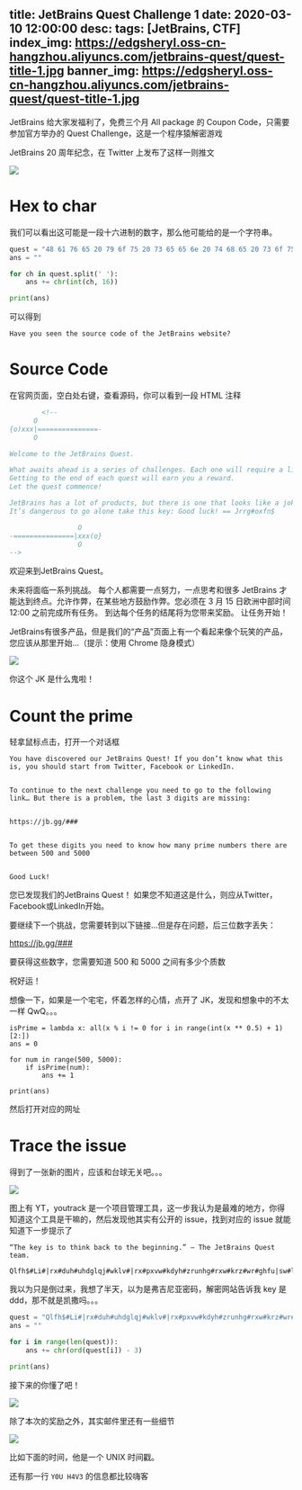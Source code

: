 title: JetBrains Quest Challenge 1
date: 2020-03-10 12:00:00
desc: 
tags: [JetBrains, CTF] 
index_img: https://edgsheryl.oss-cn-hangzhou.aliyuncs.com/jetbrains-quest/quest-title-1.jpg
banner_img: https://edgsheryl.oss-cn-hangzhou.aliyuncs.com/jetbrains-quest/quest-title-1.jpg
---

JetBrains 给大家发福利了，免费三个月 All package 的 Coupon Code，只需要参加官方举办的 Quest Challenge，这是一个程序猿解密游戏

<!-- more -->

JetBrains 20 周年纪念，在 Twitter 上发布了这样一则推文

![](https://edgsheryl.oss-cn-hangzhou.aliyuncs.com/jetbrains-quest/twitter.png)

# Hex to char

我们可以看出这可能是一段十六进制的数字，那么他可能给的是一个字符串。

```python
quest = "48 61 76 65 20 79 6f 75 20 73 65 65 6e 20 74 68 65 20 73 6f 75 72 63 65 20 63 6f 64 65 20 6f 66 20 74 68 65 20 4a 65 74 42 72 61 69 6e 73 20 77 65 62 73 69 74 65 3f"
ans = ""

for ch in quest.split(' '):
    ans += chr(int(ch, 16))

print(ans)
```

可以得到

```Text
Have you seen the source code of the JetBrains website?
```



# Source Code

在官网页面，空白处右键，查看源码，你可以看到一段 HTML 注释

```html
        <!--
      O
{o)xxx|===============-
      O

Welcome to the JetBrains Quest.

What awaits ahead is a series of challenges. Each one will require a little initiative, a little thinking, and a whole lot of JetBrains to get to the end. Cheating is allowed and in some places encouraged. You have until the 15th of March at 12:00 CET to finish all the quests.
Getting to the end of each quest will earn you a reward.
Let the quest commence!

JetBrains has a lot of products, but there is one that looks like a joke on our Products page, you should start there... (hint: use Chrome Incognito mode)
It’s dangerous to go alone take this key: Good luck! == Jrrg#oxfn$

                 O
-===============|xxx(o}
                 O
-->
```

欢迎来到JetBrains Quest。

未来将面临一系列挑战。 每个人都需要一点努力，一点思考和很多 JetBrains 才能达到终点。允许作弊，在某些地方鼓励作弊。您必须在 3 月 15 日欧洲中部时间 12:00 之前完成所有任务。
到达每个任务的结尾将为您带来奖励。
让任务开始！

JetBrains有很多产品，但是我们的“产品”页面上有一个看起来像个玩笑的产品，您应该从那里开始...（提示：使用 Chrome 隐身模式）

![](https://edgsheryl.oss-cn-hangzhou.aliyuncs.com/jetbrains-quest/what-is-JK.png)

你这个 JK 是什么鬼啦！

# Count the prime

轻拿鼠标点击，打开一个对话框

```Text
You have discovered our JetBrains Quest! If you don’t know what this is, you should start from Twitter, Facebook or LinkedIn.


To continue to the next challenge you need to go to the following link… But there is a problem, the last 3 digits are missing:


https://jb.gg/###


To get these digits you need to know how many prime numbers there are between 500 and 5000


Good Luck!
```

您已发现我们的JetBrains Quest！ 如果您不知道这是什么，则应从Twitter，Facebook或LinkedIn开始。

要继续下一个挑战，您需要转到以下链接…但是存在问题，后三位数字丢失：

https://jb.gg/###

要获得这些数字，您需要知道 500 和 5000 之间有多少个质数

祝好运！

想像一下，如果是一个宅宅，怀着怎样的心情，点开了 JK，发现和想象中的不太一样 QwQ。。。

```
isPrime = lambda x: all(x % i != 0 for i in range(int(x ** 0.5) + 1)[2:])
ans = 0

for num in range(500, 5000):
    if isPrime(num):
        ans += 1

print(ans)
```

然后打开对应的网址

# Trace the issue

得到了一张新的图片，应该和台球无关吧。。。

![](https://edgsheryl.oss-cn-hangzhou.aliyuncs.com/jetbrains-quest/mps.png)

图上有 YT，youtrack 是一个项目管理工具，这一步我认为是最难的地方，你得知道这个工具是干嘛的，然后发现他其实有公开的 issue，找到对应的 issue 就能知道下一步提示了

```text
“The key is to think back to the beginning.” – The JetBrains Quest team.

Qlfh$#Li#|rx#duh#uhdglqj#wklv#|rx#pxvw#kdyh#zrunhg#rxw#krz#wr#ghfu|sw#lw1#Wklv#lv#rxu#lvvxh#wudfnhu#ghvljqhg#iru#djloh#whdpv1#Lw#lv#iuhh#iru#xs#wr#6#xvhuv#lq#Forxg#dqg#iru#43#xvhuv#lq#Vwdqgdorqh/#vr#li#|rx#zdqw#wr#jlyh#lw#d#jr#lq#|rxu#whdp#wkhq#zh#wrwdoo|#uhfrpphqg#lw1#|rx#kdyh#ilqlvkhg#wkh#iluvw#Txhvw/#qrz#lw“v#wlph#wr#uhghhp#|rxu#iluvw#sul}h1#Wkh#frgh#iru#wkh#iluvw#txhvw#lv#‟EhfdxvhFrgh†1#Jr#wr#wkh#Txhvw#Sdjh#dqg#xvh#wkh#frgh#wr#fodlp#|rxu#sul}h1#kwwsv=22zzz1mhweudlqv1frp2surpr2txhvw2
```

我以为只是倒过来，我想了半天，以为是弗吉尼亚密码，解密网站告诉我 key 是 ddd，那不就是凯撒吗。。。

``` Python
quest = "Qlfh$#Li#|rx#duh#uhdglqj#wklv#|rx#pxvw#kdyh#zrunhg#rxw#krz#wr#ghfu|sw#lw1#Wklv#lv#rxu#lvvxh#wudfnhu#ghvljqhg#iru#djloh#whdpv1#Lw#lv#iuhh#iru#xs#wr#6#xvhuv#lq#Forxg#dqg#iru#43#xvhuv#lq#Vwdqgdorqh/#vr#li#|rx#zdqw#wr#jlyh#lw#d#jr#lq#|rxu#whdp#wkhq#zh#wrwdoo|#uhfrpphqg#lw1#|rx#kdyh#ilqlvkhg#wkh#iluvw#Txhvw/#qrz#lw“v#wlph#wr#uhghhp#|rxu#iluvw#sul}h1#Wkh#frgh#iru#wkh#iluvw#txhvw#lv#‟EhfdxvhFrgh†1#Jr#wr#wkh#Txhvw#Sdjh#dqg#xvh#wkh#frgh#wr#fodlp#|rxu#sul}h1#kwwsv=22zzz1mhweudlqv1frp2surpr2txhvw2"
ans = ""

for i in range(len(quest)):
    ans += chr(ord(quest[i]) - 3)

print(ans)
```

接下来的你懂了吧！

![](https://edgsheryl.oss-cn-hangzhou.aliyuncs.com/jetbrains-quest/cong-letter1.png)

除了本次的奖励之外，其实邮件里还有一些细节

![](https://edgsheryl.oss-cn-hangzhou.aliyuncs.com/jetbrains-quest/next-clues.png)

比如下面的时间，他是一个 UNIX 时间戳。

还有那一行 `Y0U H4V3` 的信息都比较嗨客
